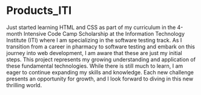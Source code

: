 # Products_ITI
Just started learning HTML and CSS as part of my curriculum in the 4-month Intensive Code Camp Scholarship at the Information Technology Institute (ITI) where I am specializing in the software testing track. As I transition from a career in pharmacy to software testing and embark on this journey into web development, I am aware that these are just my initial steps. This project represents my growing understanding and application of these fundamental technologies. While there is still much to learn, I am eager to continue expanding my skills and knowledge. Each new challenge presents an opportunity for growth, and I look forward to diving in this new thrilling world.
